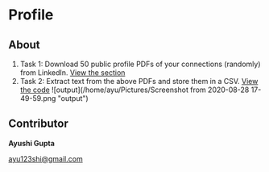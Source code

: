 # Profile

## About

1. Task 1: Download 50 public profile PDFs of your connections (randomly) from LinkedIn.
   [View the section](https://github.com/ayushi6560/Profile/tree/master/resume)
2. Task 2: Extract text from the above PDFs and store them in a CSV.
   [View the code](https://github.com/ayushi6560/Profile/blob/master/profile.py)
   ![output](/home/ayu/Pictures/Screenshot from 2020-08-28 17-49-59.png "output")
   


## Contributor

**Ayushi Gupta**

<ayu123shi@gmail.com>


